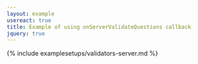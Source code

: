 ```yaml
---
layout: example
usereact: true
title: Example of using onServerValidateQuestions callback
jquery: true
---
```


{% include examplesetups/validators-server.md %}